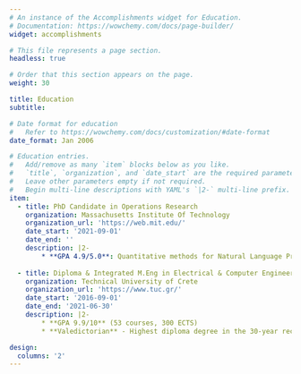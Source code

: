 ```yaml
---
# An instance of the Accomplishments widget for Education.
# Documentation: https://wowchemy.com/docs/page-builder/
widget: accomplishments

# This file represents a page section.
headless: true

# Order that this section appears on the page.
weight: 30

title: Education
subtitle:

# Date format for education
#   Refer to https://wowchemy.com/docs/customization/#date-format
date_format: Jan 2006

# Education entries.
#   Add/remove as many `item` blocks below as you like.
#   `title`, `organization`, and `date_start` are the required parameters.
#   Leave other parameters empty if not required.
#   Begin multi-line descriptions with YAML's `|2-` multi-line prefix.
item:
  - title: PhD Candidate in Operations Research
    organization: Massachusetts Institute Of Technology
    organization_url: 'https://web.mit.edu/'
    date_start: '2021-09-01'
    date_end: ''
    description: |2-
        * **GPA 4.9/5.0**: Quantitative methods for Natural Language Processing, Machine Learning under a modern Optimization Lens, Linear Optimization, Integer Optimization, Statistical Learning, Fundamentals of Probability, Robust Optimization, Nonlinear Optimization.
        
  - title: Diploma & Integrated M.Eng in Electrical & Computer Engineering
    organization: Technical University of Crete
    organization_url: 'https://www.tuc.gr/'
    date_start: '2016-09-01'
    date_end: '2021-06-30'
    description: |2-
        * **GPA 9.9/10** (53 courses, 300 ECTS)
        * **Valedictorian** - Highest diploma degree in the 30-year recorded history of the department

design:
  columns: '2'
---
```

